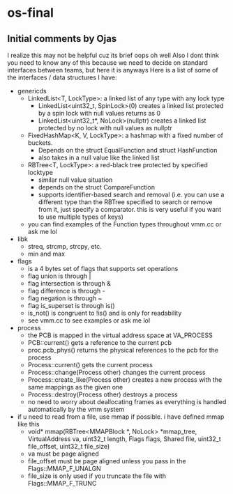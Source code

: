 # os-final

## Initial comments by Ojas
I realize this may not be helpful cuz its brief oops oh well
Also I dont think you need to know any of this because we need to decide on standard interfaces between teams, but here it is anyways
Here is a list of some of the interfaces / data structures I have:
- genericds
  - LinkedList<T, LockType>: a linked list of any type with any lock type
    - LinkedList<uint32_t, SpinLock>(0) creates a linked list protected by a spin lock with null values returns as 0
    - LinkedList<uint32_t*, NoLock>(nullptr) creates a linked list protected by no lock with null values as nullptr
  - FixedHashMap<K, V, LockType>: a hashmap with a fixed number of buckets.
    - Depends on the struct EqualFunction<K> and struct HashFunction<K>
    - also takes in a null value like the linked list
  - RBTree<T, LockType>: a red-black tree protected by specified locktype
    - similar null value situation
    - depends on the struct CompareFunction<K>
    - supports identifier-based search and removal (i.e. you can use a different type than the RBTree specified to search or remove from it, just specify a comparator. this is very useful if you want to use multiple types of keys)
  - you can find examples of the Function types throughout vmm.cc or ask me lol
- libk
  - streq, strcmp, strcpy, etc.
  - min and max
- flags
  - is a 4 bytes set of flags that supports set operations
  - flag union is through |
  - flag intersection is through &
  - flag difference is through -
  - flag negation is through ~
  - flag is_superset is through is()
  - is_not() is congruent to !is() and is only for readability
  - see vmm.cc to see examples or ask me lol
- process
  - the PCB is mapped in the virtual address space at VA_PROCESS
  - PCB::current() gets a reference to the current pcb
  - proc.pcb_phys() returns the physical references to the pcb for the process
  - Process::current() gets the current process
  - Process::change(Process other) changes the current process
  - Process::create_like(Process other) creates a new process with the same mappings as the given one
  - Process::destroy(Process other) destroys a process
  - no need to worry about deallocating frames as everything is handled automatically by the vmm system
- if u need to read from a file, use mmap if possible. i have defined mmap like this
  - void* mmap(RBTree<MMAPBlock *, NoLock> *mmap_tree, VirtualAddress va, uint32_t length, Flags flags, Shared<Node> file, uint32_t file_offset, uint32_t file_size)
  - va must be page aligned
  - file_offset must be page aligned unless you pass in the Flags::MMAP_F_UNALGN
  - file_size is only used if you truncate the file with Flags::MMAP_F_TRUNC
